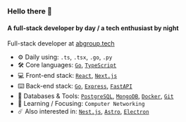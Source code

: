 ### Hello there 👋

#### A full-stack developer by day / a tech enthusiast by night

Full-stack developer at [abgroup.tech](https://abgroup.tech/)
<br>

- ⚙️ Daily using: `.ts`, `.tsx`, `.go`, `.py`
- 🛠️ Core languages: [`Go`](https://go.dev/), [`TypeScript`](https://www.typescriptlang.org/)
- 💻 Front-end stack: [`React`](https://react.dev/), [`Next.js`](https://nextjs.org/)
- ⌨️ Back-end stack: [`Go`](https://go.dev/), [`Express`](https://expressjs.com/), [`FastAPI`](https://fastapi.tiangolo.com/)
- 🌱 Databases & Tools: [`PostgreSQL`](https://www.postgresql.org/), [`MongoDB`](https://www.mongodb.com/), [`Docker`](https://www.docker.com/), [`Git`](https://git-scm.com/)
- 👀 Learning / Focusing: `Computer Networking`
- ☄️ Also interested in: [`Nest.js`](https://nestjs.com/), [`Astro`](https://astro.build/), [`Electron`](https://www.electronjs.org/)

